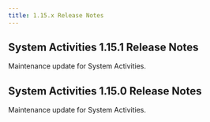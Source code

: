 ```yaml
---
title: 1.15.x Release Notes
---
```

## System Activities 1.15.1 Release Notes

Maintenance update for System Activities.

## System Activities 1.15.0 Release Notes

Maintenance update for System Activities.


